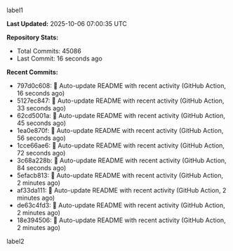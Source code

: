 
label1 
<!-- ACTIVITY_START -->
**Last Updated:** 2025-10-06 07:00:35 UTC

**Repository Stats:**
- Total Commits: 45086
- Last Commit: 16 seconds ago

**Recent Commits:**
- 797d0c608: 🤖 Auto-update README with recent activity (GitHub Action, 16 seconds ago)
- 5127ec847: 🤖 Auto-update README with recent activity (GitHub Action, 33 seconds ago)
- 62cd5001a: 🤖 Auto-update README with recent activity (GitHub Action, 45 seconds ago)
- 1ea0e870f: 🤖 Auto-update README with recent activity (GitHub Action, 56 seconds ago)
- 1cce66ae6: 🤖 Auto-update README with recent activity (GitHub Action, 72 seconds ago)
- 3c68a228b: 🤖 Auto-update README with recent activity (GitHub Action, 84 seconds ago)
- 5efacb813: 🤖 Auto-update README with recent activity (GitHub Action, 2 minutes ago)
- af33da111: 🤖 Auto-update README with recent activity (GitHub Action, 2 minutes ago)
- de63c4fd3: 🤖 Auto-update README with recent activity (GitHub Action, 2 minutes ago)
- 18e394506: 🤖 Auto-update README with recent activity (GitHub Action, 2 minutes ago)
<!-- ACTIVITY_END -->

label2

